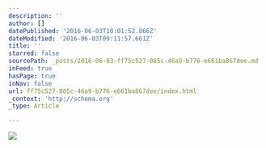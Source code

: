 ```yaml
---
description: ''
author: []
datePublished: '2016-06-03T10:01:52.866Z'
dateModified: '2016-06-03T09:11:57.661Z'
title: ''
starred: false
sourcePath: _posts/2016-06-03-ff75c527-085c-46a9-b776-e661ba867dee.md
inFeed: true
hasPage: true
inNav: false
url: ff75c527-085c-46a9-b776-e661ba867dee/index.html
_context: 'http://schema.org'
_type: Article

---
```

![](https://the-grid-user-content.s3-us-west-2.amazonaws.com/1f4fe07f-0686-455e-a471-ddc145390827.jpg)